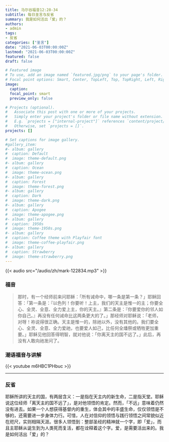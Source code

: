 ```yaml
---
title: 马尔谷福音12:28-34
subtitle: 每日圣言与反省
summary: 我是如何活出「爱」的？
authors:
- admin
tags:
- 反省
categories: ["圣言"]
date: "2021-06-03T00:00:00Z"
lastmod: "2021-06-03T00:00:00Z"
featured: false
draft: false

# Featured image
# To use, add an image named `featured.jpg/png` to your page's folder.
# Focal point options: Smart, Center, TopLeft, Top, TopRight, Left, Right, BottomLeft, Bottom, BottomRight
image:
  caption:
  focal_point: smart
  preview_only: false

# Projects (optional).
#   Associate this post with one or more of your projects.
#   Simply enter your project's folder or file name without extension.
#   E.g. `projects = ["internal-project"]` references `content/project/deep-learning/index.md`.
#   Otherwise, set `projects = []`.
projects: []

# Set captions for image gallery.
#gallery_item:
#- album: gallery
#  caption: Default
#  image: theme-default.png
#- album: gallery
#  caption: Ocean
#  image: theme-ocean.png
#- album: gallery
#  caption: Forest
#  image: theme-forest.png
#- album: gallery
#  caption: Dark
#  image: theme-dark.png
#- album: gallery
#  caption: Apogee
#  image: theme-apogee.png
#- album: gallery
#  caption: 1950s
#  image: theme-1950s.png
#- album: gallery
#  caption: Coffee theme with Playfair font
#  image: theme-coffee-playfair.png
#- album: gallery
#  caption: Strawberry
#  image: theme-strawberry.png
---
```


{{< audio src="/audio/zh/mark-122834.mp3" >}}

### 福音
> 那时，有一个经师前来问耶稣：「所有诫命中，哪一条是第一条？」耶稣回答：「第一条是：『以色列！你要听！上主，我们的天主是惟一的主；你要全心、全灵、全意、全力爱上主，你的天主。』第二条是：『你要爱你的邻人如你自己。』再没有任何诫命比这两条更大的了。」那经师对耶稣说：「老师，对呀！祢说得很正确。天主是惟一的，除祂以外，没有其他的。我们要全心、全灵、全意、全力爱祂，也要爱人如己，比任何全燔祭或牺牲更加重要。」耶稣见他回答得明智，就对他说：「你离天主的国不远了。」此后，再没有人敢向祂发问了。

### 潮语福音与讲解
{{< youtube m6HBC1PHbuc >}}

---
### 反省
耶稣所讲的天主的国，有两层含义：一是指在天主内的新生命，二是指天堂。耶稣说这位经师「离天主的国不远了」，是对他领悟的肯定。然而，「不远」意味着仍然没有进去。如果一个人想获得基督内的重生，体会其中的丰盛生命，仅仅领悟是不够的，还需要进一步身体力行。可惜，人在对信仰的领悟与践行领悟之间常貌似近在咫尺，实则相隔天涯。很多人领悟到：整部圣经的精神就一个字，即「爱」，而且主耶稣从诞生到为人类死而复活，都在诠释着这个字。爱，是需要活出来的。我是如何活出「爱」的？
